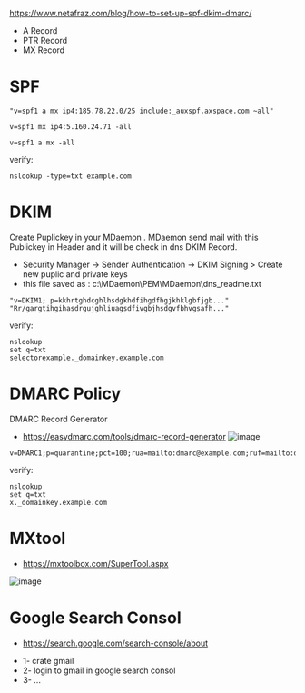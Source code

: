 https://www.netafraz.com/blog/how-to-set-up-spf-dkim-dmarc/
- A Record
- PTR Record
- MX Record

# SPF
```
"v=spf1 a mx ip4:185.78.22.0/25 include:_auxspf.axspace.com ~all"
```
```
v=spf1 mx ip4:5.160.24.71 -all
```
```
v=spf1 a mx -all
```
verify:
```
nslookup -type=txt example.com
```
# DKIM 
Create Puplickey in your MDaemon . MDaemon send mail with this Publickey in Header and it will be check in dns DKIM Record.
* Security Manager -> Sender Authentication -> DKIM Signing > Create new puplic and private keys
* this file saved as : c:\MDaemon\PEM\MDaemon\dns_readme.txt

```
"v=DKIM1; p=kkhrtghdcghlhsdgkhdfihgdfhgjkhklgbfjgb..."
"Rr/gargtihgihasdrgujghliuagsdfivgbjhsdgvfbhvgsafh..."
```
verify:
```
nslookup
set q=txt
selectorexample._domainkey.example.com
```

# DMARC  Policy
DMARC Record Generator
* https://easydmarc.com/tools/dmarc-record-generator
![image](https://github.com/user-attachments/assets/d1d46195-c494-4da4-9563-9dd7d58f8262)
 
```
v=DMARC1;p=quarantine;pct=100;rua=mailto:dmarc@example.com;ruf=mailto:dmarcfailure@example.com;ri=86400;aspf=r;adkim=r;fo=1

```
verify:
```
nslookup
set q=txt
x._domainkey.example.com
```

#  MXtool
* https://mxtoolbox.com/SuperTool.aspx

![image](https://github.com/user-attachments/assets/d2b55635-ceaa-40d6-ada7-e00ed24db92e)


# Google Search Consol
* https://search.google.com/search-console/about
- 1- crate gmail
- 2- login to gmail in google search consol
- 3- ...
